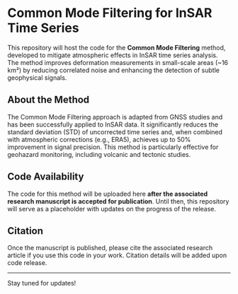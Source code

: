# Common Mode Filtering for InSAR Time Series

This repository will host the code for the **Common Mode Filtering** method, developed to mitigate atmospheric effects in InSAR time series analysis. The method improves deformation measurements in small-scale areas (~16 km²) by reducing correlated noise and enhancing the detection of subtle geophysical signals.

## About the Method
The Common Mode Filtering approach is adapted from GNSS studies and has been successfully applied to InSAR data. It significantly reduces the standard deviation (STD) of uncorrected time series and, when combined with atmospheric corrections (e.g., ERA5), achieves up to 50% improvement in signal precision. This method is particularly effective for geohazard monitoring, including volcanic and tectonic studies.

## Code Availability
The code for this method will be uploaded here **after the associated research manuscript is accepted for publication**. Until then, this repository will serve as a placeholder with updates on the progress of the release.

## Citation
Once the manuscript is published, please cite the associated research article if you use this code in your work. Citation details will be added upon code release.

---

Stay tuned for updates!
